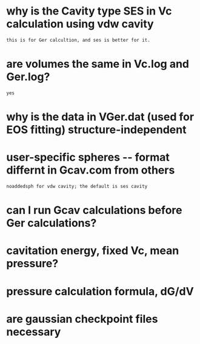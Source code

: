 # why is the Cavity type SES in Vc calculation using vdw cavity
	this is for Ger calcultion, and ses is better for it.

# are volumes the same in Vc.log and Ger.log?
	yes

# why is the data in VGer.dat (used for EOS fitting) structure-independent

# user-specific spheres -- format differnt in Gcav.com from others
	noaddedsph for vdw cavity; the default is ses cavity

# can I run Gcav calculations before Ger calculations?

# cavitation energy, fixed Vc, mean pressure?

# pressure calculation formula, dG/dV

# are gaussian checkpoint files necessary
